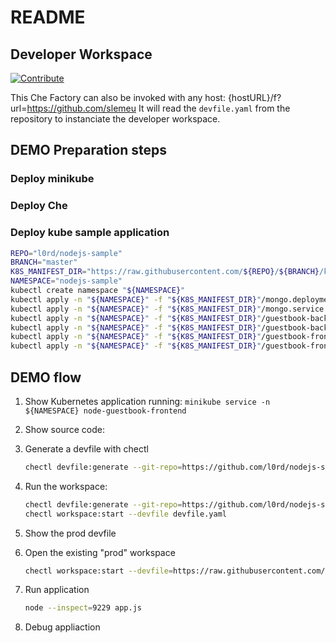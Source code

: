 # README

## Developer Workspace

[![Contribute](https://che.openshift.io/factory/resources/factory-contribute.svg)](https://che.openshift.io/factory/resources/factory-contribute.svg[link="https://che.openshift.io/f?url=https://raw.githubusercontent.com/l0rd/nodejs-sample/master/devfile.yaml)

This Che Factory can also be invoked with any host:
{hostURL}/f?url=https://github.com/slemeu
It will read the `devfile.yaml` from the repository to instanciate the developer workspace.

## DEMO Preparation steps

### Deploy minikube

### Deploy Che

### Deploy kube sample application

```bash
REPO="l0rd/nodejs-sample"
BRANCH="master"
K8S_MANIFEST_DIR="https://raw.githubusercontent.com/${REPO}/${BRANCH}/kubernetes-manifests"
NAMESPACE="nodejs-sample"
kubectl create namespace "${NAMESPACE}"
kubectl apply -n "${NAMESPACE}" -f "${K8S_MANIFEST_DIR}"/mongo.deployment.yaml
kubectl apply -n "${NAMESPACE}" -f "${K8S_MANIFEST_DIR}"/mongo.service.yaml
kubectl apply -n "${NAMESPACE}" -f "${K8S_MANIFEST_DIR}"/guestbook-backend.deployment.yaml
kubectl apply -n "${NAMESPACE}" -f "${K8S_MANIFEST_DIR}"/guestbook-backend.service.yaml
kubectl apply -n "${NAMESPACE}" -f "${K8S_MANIFEST_DIR}"/guestbook-frontend.deployment.yaml
kubectl apply -n "${NAMESPACE}" -f "${K8S_MANIFEST_DIR}"/guestbook-frontend.service.yaml
```

## DEMO flow

1. Show Kubernetes application running: `minikube service -n ${NAMESPACE} node-guestbook-frontend`
2. Show source code:
3. Generate a devfile with chectl

    ```bash
    chectl devfile:generate --git-repo=https://github.com/l0rd/nodejs-sample.git --language=typescript --plugin=redhat/vscode-yaml/latest
    ```

4. Run the workspace:

    ```bash
    chectl devfile:generate --git-repo=https://github.com/l0rd/nodejs-sample.git --language=typescript > devfile.yaml
    chectl workspace:start --devfile devfile.yaml
    ```

5. Show the prod devfile
6. Open the existing "prod" workspace

    ```bash
    chectl workspace:start --devfile=https://raw.githubusercontent.com/l0rd/nodejs-sample/master/devfile.yaml
    ```

7. Run application

    ```bash
    node --inspect=9229 app.js
    ```

8. Debug appliaction


